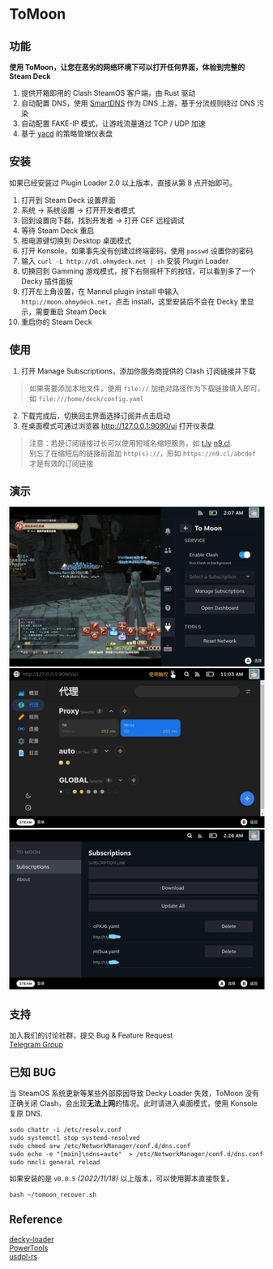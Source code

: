 # ToMoon 
## 功能  
**使用 ToMoon，让您在恶劣的网络环境下可以打开任何界面，体验到完整的 Steam Deck**  
1. 提供开箱即用的 Clash SteamOS 客户端，由 Rust 驱动
2. 自动配置 DNS，使用 [SmartDNS](https://pymumu.github.io/smartdns/) 作为 DNS 上游，基于分流规则绕过 DNS 污染
3. 自动配置 FAKE-IP 模式，让游戏流量通过 TCP / UDP 加速
4. 基于 [yacd](https://github.com/haishanh/yacd) 的策略管理仪表盘  

## 安装
如果已经安装过 Plugin Loader 2.0 以上版本，直接从第 8 点开始即可。  

1. 打开到 Steam Deck 设置界面
2. 系统 -> 系统设置 -> 打开开发者模式
3. 回到设置向下翻，找到开发者 -> 打开 CEF 远程调试
4. 等待 Steam Deck 重启
5. 按电源键切换到 Desktop 桌面模式
6. 打开 Konsole，如果事先没有创建过终端密码，使用 `passwd` 设置你的密码  
7. 输入 `curl -L http://dl.ohmydeck.net | sh` 安装 Plugin Loader  
8. 切换回到 Gamming 游戏模式，按下右侧摇杆下的按钮，可以看到多了一个 Decky 插件面板
9. 打开左上角设置，在 Mannul plugin install 中输入 `http://moon.ohmydeck.net`，点击 install，这里安装后不会在 Decky 里显示，需要重启 Steam Deck
10. 重启你的 Steam Deck

## 使用
1. 打开 Manage Subscriptions，添加你服务商提供的 Clash 订阅链接并下载  
> 如果需要添加本地文件，使用  `file://` 加绝对路径作为下载链接填入即可，如 `file:///home/deck/config.yaml`
2. 下载完成后，切换回主界面选择订阅并点击启动  
3. 在桌面模式可通过浏览器 http://127.0.0.1:9090/ui 打开仪表盘  

>注意：若是订阅链接过长可以使用短域名缩短服务，如 [t.ly](https://t.ly/) [n9.cl](https://n9.cl/zh).  
> 别忘了在缩短后的链接前面加 `http(s)://`，形如 `https://n9.cl/abcdef` 才是有效的订阅链接

## 演示  
![Gamming](https://github.com/YukiCoco/StaticFilesCDN/blob/main/deck_gaming.jpg?raw=true)
![Dashboard](https://github.com/YukiCoco/StaticFilesCDN/blob/main/deck_dashboard2.jpg?raw=true)
![Subs](https://github.com/YukiCoco/StaticFilesCDN/blob/main/deck_subs.jpg?raw=true)

## 支持
加入我们的讨论社群，提交 Bug & Feature Request  
[Telegram Group](https://t.me/steamdecktalk)  
## 已知 BUG
当 SteamOS 系统更新等某些外部原因导致 Decky Loader 失效，ToMoon 没有正确关闭 Clash，会出现**无法上网**的情况。此时请进入桌面模式，使用 Konsole 复原 DNS.  
````shell
sudo chattr -i /etc/resolv.conf
sudo systemctl stop systemd-resolved
sudo chmod a+w /etc/NetworkManager/conf.d/dns.conf
sudo echo -e "[main]\ndns=auto"  > /etc/NetworkManager/conf.d/dns.conf
sudo nmcli general reload
````
如果安装的是 `v0.0.5` *(2022/11/18)* 以上版本，可以使用脚本直接恢复。
````shell
bash ~/tomoon_recover.sh
````

## Reference
[decky-loader](https://github.com/SteamDeckHomebrew/decky-loader)  
[PowerTools](https://github.com/NGnius/PowerTools/)  
[usdpl-rs](https://github.com/NGnius/usdpl-rs)  
